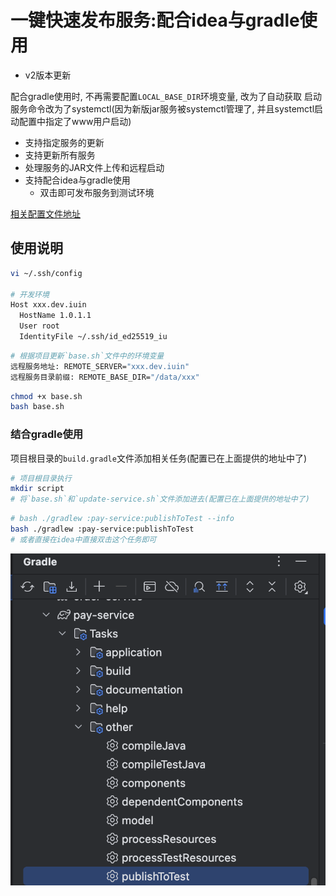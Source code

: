 # 一键快速发布服务:配合idea与gradle使用

- v2版本更新

配合gradle使用时, 不再需要配置`LOCAL_BASE_DIR`环境变量, 改为了自动获取
启动服务命令改为了systemctl(因为新版jar服务被systemctl管理了, 并且systemctl启动配置中指定了www用户启动)

- 支持指定服务的更新
- 支持更新所有服务
- 处理服务的JAR文件上传和远程启动
- 支持配合idea与gradle使用
  - 双击即可发布服务到测试环境

[相关配置文件地址](https://github.com/183461750/doc-record/blob/main/docs/tools/terminal/publishScript/update-service/v2)

## 使用说明

```bash
vi ~/.ssh/config

# 开发环境
Host xxx.dev.iuin
  HostName 1.0.1.1
  User root
  IdentityFile ~/.ssh/id_ed25519_iu

```

```bash
# 根据项目更新`base.sh`文件中的环境变量
远程服务地址: REMOTE_SERVER="xxx.dev.iuin"
远程服务目录前缀: REMOTE_BASE_DIR="/data/xxx"
```

```bash
chmod +x base.sh
bash base.sh
```

### 结合gradle使用

项目根目录的`build.gradle`文件添加相关任务(配置已在上面提供的地址中了)

```bash
# 项目根目录执行
mkdir script
# 将`base.sh`和`update-service.sh`文件添加进去(配置已在上面提供的地址中了)
```

```bash
# bash ./gradlew :pay-service:publishToTest --info
bash ./gradlew :pay-service:publishToTest
# 或者直接在idea中直接双击这个任务即可
```

![gradle示例](https://github.com/183461750/doc-record/blob/main/docs/tools/terminal/publishScript/update-service/imgs/gradle-demo.png?raw=true)
